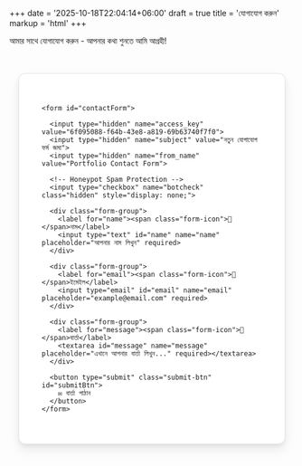+++
date = '2025-10-18T22:04:14+06:00'
draft = true
title = 'যোগাযোগ করুন'
markup = 'html'
+++

আমার সাথে যোগাযোগ করুন - আপনার কথা শুনতে আমি আগ্রহী!

<style>
  .contact-wrapper {
    max-width: 650px;
    margin: 3rem auto;
    padding: 0 1rem;
  }
  
  .contact-form {
    background: var(--bg-secondary, #ffffff);
    padding: 2.5rem;
    border-radius: 12px;
    box-shadow: 0 4px 6px rgba(0, 0, 0, 0.05), 
                0 10px 20px rgba(0, 0, 0, 0.08);
    border: 1px solid var(--border-color, rgba(0, 0, 0, 0.1));
  }
  
  .form-group {
    margin-bottom: 1.8rem;
  }
  
  .form-group label {
    display: block;
    margin-bottom: 0.6rem;
    font-weight: 600;
    color: var(--fg, #24292e);
    font-size: 1.1rem;
  }
  
  .contact-form input,
  .contact-form textarea {
    width: 100%;
    padding: 16px 18px;
    border: 2px solid var(--border-color, #d1d5da);
    border-radius: 8px;
    font-size: 1.1rem;
    font-family: inherit;
    box-sizing: border-box;
    transition: all 0.3s ease;
    background: var(--bg, #ffffff);
    color: var(--fg, #24292e);
  }
  
  .contact-form input::placeholder,
  .contact-form textarea::placeholder {
    color: var(--fg-secondary, #6a737d);
    opacity: 0.7;
    font-size: 1.05rem;
  }
  
  .contact-form input:focus,
  .contact-form textarea:focus {
    outline: none;
    border-color: var(--link, #0366d6);
    box-shadow: 0 0 0 3px var(--focus-ring, rgba(3, 102, 214, 0.15));
  }
  
  .contact-form textarea {
    resize: vertical;
    min-height: 160px;
    line-height: 1.7;
  }
  
  .submit-btn {
    width: 100%;
    background: linear-gradient(135deg, #667eea 0%, #764ba2 100%);
    color: #ffffff;
    padding: 16px 32px;
    border: none;
    border-radius: 8px;
    cursor: pointer;
    font-size: 1.15rem;
    font-weight: 600;
    transition: all 0.3s ease;
    text-transform: uppercase;
    letter-spacing: 0.5px;
  }
  
  .submit-btn:hover:not(:disabled) {
    transform: translateY(-2px);
    box-shadow: 0 7px 14px rgba(102, 126, 234, 0.4);
    background: linear-gradient(135deg, #5a67d8 0%, #6b46a0 100%);
  }
  
  .submit-btn:active {
    transform: translateY(0);
  }
  
  .submit-btn:disabled {
    opacity: 0.6;
    cursor: not-allowed;
    transform: none;
  }
  
  .form-icon {
    display: inline-block;
    margin-right: 8px;
    font-size: 1.2rem;
  }
  
  .alert {
    padding: 1rem 1.2rem;
    border-radius: 8px;
    margin-bottom: 1.5rem;
    font-size: 1rem;
    display: none;
    animation: slideDown 0.3s ease;
  }
  
  @keyframes slideDown {
    from {
      opacity: 0;
      transform: translateY(-10px);
    }
    to {
      opacity: 1;
      transform: translateY(0);
    }
  }
  
  .alert.show {
    display: block;
  }
  
  .alert-success {
    background: #d4edda;
    color: #155724;
    border: 1px solid #c3e6cb;
  }
  
  .alert-error {
    background: #f8d7da;
    color: #721c24;
    border: 1px solid #f5c6cb;
  }
  
  /* Dark Mode */
  @media (prefers-color-scheme: dark) {
    .contact-form {
      background: rgba(255, 255, 255, 0.03);
      box-shadow: 0 4px 6px rgba(0, 0, 0, 0.3), 
                  0 10px 20px rgba(0, 0, 0, 0.2);
      border: 1px solid rgba(255, 255, 255, 0.1);
    }
    
    .form-group label {
      color: #e1e4e8;
    }
    
    .contact-form input,
    .contact-form textarea {
      background: rgba(255, 255, 255, 0.05);
      border-color: rgba(255, 255, 255, 0.15);
      color: #e1e4e8;
    }
    
    .contact-form input::placeholder,
    .contact-form textarea::placeholder {
      color: #8b949e;
    }
    
    .contact-form input:focus,
    .contact-form textarea:focus {
      border-color: #58a6ff;
      box-shadow: 0 0 0 3px rgba(88, 166, 255, 0.2);
      background: rgba(255, 255, 255, 0.08);
    }
    
    .alert-success {
      background: rgba(40, 167, 69, 0.2);
      color: #7dffaf;
      border-color: rgba(40, 167, 69, 0.4);
    }
    
    .alert-error {
      background: rgba(220, 53, 69, 0.2);
      color: #ff7b8e;
      border-color: rgba(220, 53, 69, 0.4);
    }
  }
  
  body.colorscheme-dark .contact-form {
    background: rgba(255, 255, 255, 0.03);
    box-shadow: 0 4px 6px rgba(0, 0, 0, 0.3), 
                0 10px 20px rgba(0, 0, 0, 0.2);
    border: 1px solid rgba(255, 255, 255, 0.1);
  }
  
  body.colorscheme-dark .form-group label {
    color: #e1e4e8;
  }
  
  body.colorscheme-dark .contact-form input,
  body.colorscheme-dark .contact-form textarea {
    background: rgba(255, 255, 255, 0.05);
    border-color: rgba(255, 255, 255, 0.15);
    color: #e1e4e8;
  }
  
  body.colorscheme-dark .contact-form input::placeholder,
  body.colorscheme-dark .contact-form textarea::placeholder {
    color: #8b949e;
  }
  
  body.colorscheme-dark .contact-form input:focus,
  body.colorscheme-dark .contact-form textarea:focus {
    border-color: #58a6ff;
    box-shadow: 0 0 0 3px rgba(88, 166, 255, 0.2);
    background: rgba(255, 255, 255, 0.08);
  }
  
  body.colorscheme-dark .alert-success {
    background: rgba(40, 167, 69, 0.2);
    color: #7dffaf;
    border-color: rgba(40, 167, 69, 0.4);
  }
  
  body.colorscheme-dark .alert-error {
    background: rgba(220, 53, 69, 0.2);
    color: #ff7b8e;
    border-color: rgba(220, 53, 69, 0.4);
  }
  
  @media (max-width: 600px) {
    .contact-form {
      padding: 1.5rem;
    }
  }
</style>

<div class="contact-wrapper">
  <div class="contact-form">
    <div class="alert alert-success" id="successMessage">
      <strong>✅ সফল!</strong> আপনার বার্তা সফলভাবে পাঠানো হয়েছে। শীঘ্রই আমি আপনার সাথে যোগাযোগ করব!
    </div>
    <div class="alert alert-error" id="errorMessage">
      <strong>❌ ত্রুটি!</strong> কিছু সমস্যা হয়েছে। অনুগ্রহ করে পরে আবার চেষ্টা করুন।
    </div>

    <form id="contactForm">
      
      <input type="hidden" name="access_key" value="6f095088-f64b-43e8-a819-69b63740f7f0">
      <input type="hidden" name="subject" value="নতুন যোগাযোগ ফর্ম জমা">
      <input type="hidden" name="from_name" value="Portfolio Contact Form">
      
      <!-- Honeypot Spam Protection -->
      <input type="checkbox" name="botcheck" class="hidden" style="display: none;">
      
      <div class="form-group">
        <label for="name"><span class="form-icon">👤</span>নাম</label>
        <input type="text" id="name" name="name" placeholder="আপনার নাম লিখুন" required>
      </div>
      
      <div class="form-group">
        <label for="email"><span class="form-icon">📧</span>ইমেইল</label>
        <input type="email" id="email" name="email" placeholder="example@email.com" required>
      </div>
      
      <div class="form-group">
        <label for="message"><span class="form-icon">💬</span>বার্তা</label>
        <textarea id="message" name="message" placeholder="এখানে আপনার বার্তা লিখুন..." required></textarea>
      </div>
      
      <button type="submit" class="submit-btn" id="submitBtn">
        ✉️ বার্তা পাঠান
      </button>
    </form>
  </div>
</div>

<script>
const form = document.getElementById('contactForm');
const submitBtn = document.getElementById('submitBtn');
const successMessage = document.getElementById('successMessage');
const errorMessage = document.getElementById('errorMessage');

form.addEventListener('submit', async function(e) {
  e.preventDefault();
  
  // Hide previous messages
  successMessage.classList.remove('show');
  errorMessage.classList.remove('show');
  
  // Disable button and show loading
  submitBtn.disabled = true;
  submitBtn.innerHTML = '⏳ পাঠানো হচ্ছে...';
  
  // Get form data
  const formData = new FormData(form);
  
  try {
    const response = await fetch('https://api.web3forms.com/submit', {
      method: 'POST',
      body: formData
    });
    
    const data = await response.json();
    
    if (data.success) {
      // Show success message
      successMessage.classList.add('show');
      form.reset();
      
      // Scroll to success message
      successMessage.scrollIntoView({ behavior: 'smooth', block: 'nearest' });
      
      // Hide success message after 5 seconds
      setTimeout(() => {
        successMessage.classList.remove('show');
      }, 5000);
    } else {
      throw new Error('Form submission failed');
    }
  } catch (error) {
    // Show error message
    errorMessage.classList.add('show');
    errorMessage.scrollIntoView({ behavior: 'smooth', block: 'nearest' });
    
    // Hide error message after 5 seconds
    setTimeout(() => {
      errorMessage.classList.remove('show');
    }, 5000);
  } finally {
    // Re-enable button
    submitBtn.disabled = false;
    submitBtn.innerHTML = '✉️ বার্তা পাঠান';
  }
});
</script>
